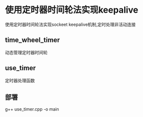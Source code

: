 # 使用定时器时间轮法实现keepalive
使用定时器时间轮法实现sockeet keepalive机制,定时处理非活动连接

## time_wheel_timer
动态管理定时器时间轮
## use_timer
定时器处理函数

## 部署
g++ use_timer.cpp -o main
